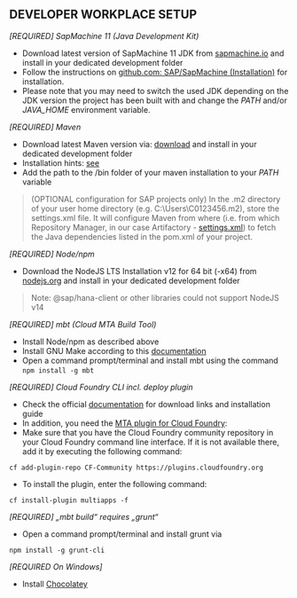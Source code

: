 **DEVELOPER WORKPLACE SETUP**
---

*[REQUIRED] SapMachine 11 (Java Development Kit)*
* Download latest version of SapMachine 11 JDK from [sapmachine.io](https://sap.github.io/SapMachine/#download) and install in your dedicated development folder
* Follow the instructions on [github.com: SAP/SapMachine (Installation)](https://github.com/SAP/SapMachine/wiki/Installation) for installation.
* Please note that you may need to switch the used JDK depending on the JDK version the project has been built with and change the *PATH* and/or *JAVA_HOME* environment variable.

*[REQUIRED] Maven*
* Download latest Maven version via: [download](https://maven.apache.org/download.cgi) and install in your dedicated development folder
* Installation hints: [see](https://maven.apache.org/install.html)
* Add the path to the /bin folder of your maven installation to your *PATH* variable
> (OPTIONAL configuration for SAP projects only) In the .m2 directory of your user home directory (e.g. C:\Users\C0123456\.m2), store the settings.xml file. It will configure Maven from where (i.e. from which Repository Manager, in our case Artifactory - [settings.xml](https://markdowntohtml.com)) to fetch the Java dependencies listed in the pom.xml of your project.

*[REQUIRED] Node/npm*
* Download the NodeJS LTS Installation v12 for 64 bit (-x64) from [nodejs.org](https://nodejs.org/dist/v12.19.1/) and install in your dedicated development folder
> Note: @sap/hana-client or other libraries could not support NodeJS v14

*[REQUIRED] mbt (Cloud MTA Build Tool)*
* Install Node/npm as described above
* Install GNU Make according to this [documentation](https://sap.github.io/cloud-mta-build-tool/makefile/)
* Open a command prompt/terminal and install mbt using the command `npm install -g mbt`

*[REQUIRED] Cloud Foundry CLI incl. deploy plugin*
* Check the official [documentation](https://github.com/cloudfoundry/cli#downloads) for download links and installation guide
* In addition, you need the [MTA plugin for Cloud Foundry](https://help.sap.com/docs/BTP/65de2977205c403bbc107264b8eccf4b/27f3af39c2584d4ea8c15ba8c282fd75.html):
* Make sure that you have the Cloud Foundry community repository in your Cloud Foundry command line interface. If it is not available there, add it by executing the following command:

`cf add-plugin-repo CF-Community https://plugins.cloudfoundry.org`

* To install the plugin, enter the following command:

`cf install-plugin multiapps -f`

*[REQUIRED] „mbt build“ requires „grunt“*
* Open a command prompt/terminal and install grunt via

`npm install -g grunt-cli`

*[REQUIRED On Windows]*
* Install [Chocolatey](https://chocolatey.org/install)